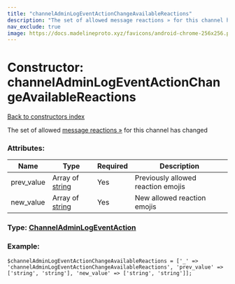 ```yaml
---
title: "channelAdminLogEventActionChangeAvailableReactions"
description: "The set of allowed message reactions » for this channel has changed"
nav_exclude: true
image: https://docs.madelineproto.xyz/favicons/android-chrome-256x256.png
---
```

# Constructor: channelAdminLogEventActionChangeAvailableReactions  
[Back to constructors index](/API_docs/constructors/index.html)



The set of allowed [message reactions »](https://core.telegram.org/api/reactions) for this channel has changed

### Attributes:

| Name     |    Type       | Required | Description |
|----------|---------------|----------|-------------|
|prev\_value|Array of [string](/API_docs/types/string.html) | Yes|Previously allowed reaction emojis|
|new\_value|Array of [string](/API_docs/types/string.html) | Yes|New allowed reaction emojis|



### Type: [ChannelAdminLogEventAction](/API_docs/types/ChannelAdminLogEventAction.html)


### Example:

```
$channelAdminLogEventActionChangeAvailableReactions = ['_' => 'channelAdminLogEventActionChangeAvailableReactions', 'prev_value' => ['string', 'string'], 'new_value' => ['string', 'string']];
```  
